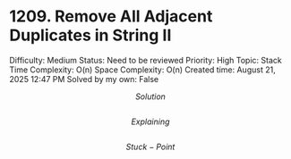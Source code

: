 # 1209. Remove All Adjacent Duplicates in String II

Difficulty: Medium
Status: Need to be reviewed
Priority: High
Topic: Stack
Time Complexity: O(n)
Space Complexity: O(n)
Created time: August 21, 2025 12:47 PM
Solved by my own: False

$$
Solution
$$

```python

```

$$
Explaining
$$

```

```

$$
Stuck-Point
$$

```

```
